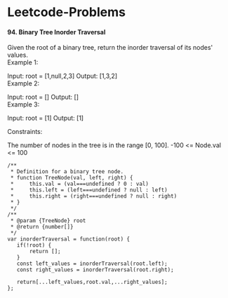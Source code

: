# Leetcode-Problems
#### 94. Binary Tree Inorder Traversal

Given the root of a binary tree, return the inorder traversal of its nodes' values.\
Example 1:

Input: root = [1,null,2,3]
Output: [1,3,2] \
Example 2:

Input: root = []
Output: [] \
Example 3:

Input: root = [1]
Output: [1]
 

Constraints:

The number of nodes in the tree is in the range [0, 100].
-100 <= Node.val <= 100

```
/**
 * Definition for a binary tree node.
 * function TreeNode(val, left, right) {
 *     this.val = (val===undefined ? 0 : val)
 *     this.left = (left===undefined ? null : left)
 *     this.right = (right===undefined ? null : right)
 * }
 */
/**
 * @param {TreeNode} root
 * @return {number[]}
 */
var inorderTraversal = function(root) {
   if(!root) {
       return [];
   }
   const left_values = inorderTraversal(root.left);
   const right_values = inorderTraversal(root.right);

   return[...left_values,root.val,...right_values];
};
```
